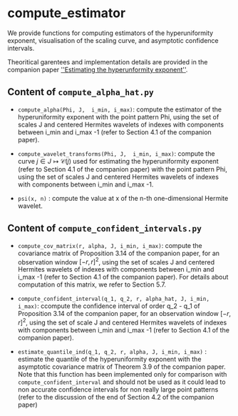 # compute_estimator

We provide functions for computing estimators of the hyperuniformity exponent, visualisation of the scaling curve, and asymptotic confidence intervals.

Theoritical garentees and implementation details are provided in the companion paper [''Estimating the hyperunformity exponent''](https://arxiv.org).

## Content of ``compute_alpha_hat.py``

- `compute_alpha(Phi, J,  i_min, i_max)`: compute the estimator of the hyperuniformity exponent with the point pattern Phi, using the set of scales J and centered Hermites wavelets of indexes with components between i_min and i_max -1 (refer to Section 4.1 of the companion paper). 

- `compute_wavelet_transforms(Phi, J,  i_min, i_max)`: compute the curve $`j \in J \mapsto \mathcal{C}(j)`$ used for estimating the hyperuniformity exponent (refer to Section 4.1 of the companion paper) with the point pattern Phi, using the set of scales J and centered Hermites wavelets of indexes with components between i_min and i_max -1.

- `psi(x, n)` : compute the value at x of the n-th one-dimensional Hermite wavelet.

## Content of ``compute_confident_intervals.py``

- `compute_cov_matrix(r, alpha, J, i_min, i_max)`: compute the covariance matrix of Proposition 3.14 of the companion paper, for an observation window $`[-r, r]^2`$, using the set of scales J and centered Hermites wavelets of indexes with components between i_min and i_max -1 (refer to Section 4.1 of the companion paper). For details about computation of this matrix, we refer to Section 5.7.

- `compute_confident_interval(q_1, q_2, r, alpha_hat, J, i_min, i_max)`: ccompute the confidence interval of order q_2 - q_1 of Proposition 3.14 of the companion paper, for an observation window  $`[-r, r]^2`$, using the set of scale J and centered Hermites wavelets of indexes with components between i_min and i_max -1 (refer to Section 4.1 of the companion paper).

- `estimate_quantile_ind(q_1, q_2, r, alpha, J, i_min, i_max)` : estimate the quantile of the hyperuniformity exponent with the asymptotic covariance matrix of Theorem 3.9 of the companion paper. Note that this function has been implemented only for comparison with `compute_confident_interval` and should not be used as it could lead to non accurate confidence intervals for non really large point patterns (refer to the discussion of the end of Section 4.2 of the companion paper)
